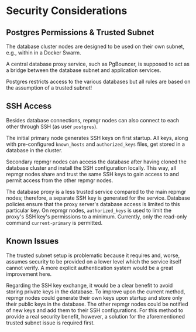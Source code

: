 # Security Considerations

## Postgres Permissions & Trusted Subnet

The database cluster nodes are designed to be used on their own subnet, e.g.,
within in a Docker Swarm.

A central database proxy service, such as PgBouncer, is supposed to act as
a bridge between the database subnet and application services.

Postgres restricts access to the various databases but all rules are based on
the assumption of a trusted subnet!

## SSH Access

Besides database connections, repmgr nodes can also connect to each other
through SSH (as user `postgres`).

The initial primary node generates SSH keys on first startup.  All keys, along
with pre-configured `known_hosts` and `authorized_keys` files, get stored in
a database in the cluster.

Secondary repmgr nodes can access the database after having cloned the database
cluster and install the SSH configuration locally.  This way, all repmgr nodes
share and trust the same SSH keys to gain access to and permit access from the
other repmgr nodes.

The database proxy is a less trusted service compared to the main repmgr nodes;
therefore, a separate SSH key is generated for the service.  Database policies
ensure that the proxy server's database access is limited to this particular
key.  On repmgr nodes, `authorized_keys` is used to limit the proxy's SSH key's
permissions to a minimum.  Currently, only the read-only command
`current-primary` is permitted.

## Known Issues

The trusted subnet setup is problematic because it requires and, worse, assumes
security to be provided on a lower level which the service itself cannot
verify.  A more explicit authentication system would be a great improvement
here.

Regarding the SSH key exchange, it would be a clear benefit to avoid storing
private keys in the database.  To improve upon the current method, repmgr nodes
could generate their own keys upon startup and store only their public keys in
the database.  The other repmgr nodes could be notified of new keys and add
them to their SSH configurations.  For this method to provide a real security
benefit, however, a solution for the aforementioned trusted subnet issue is
required first.
